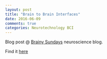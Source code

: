```yaml
---
layout: post
title: "Brain to Brain Interfaces"
date: 2016-06-09
comments: true
categories: Neurotechnology BCI
---
```


Blog post @ [Brainy Sundays](https://scanberlin.com "Brainy Sundays neuroscience blog") neuroscience blog.


Find it [here](https://scanberlin.com/2016/06/09/brain-to-brain-interfaces/ "Brain to Brain interfaces blog post")
